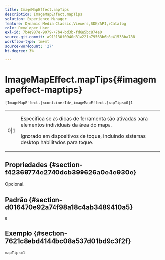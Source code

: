 ```yaml
---
title: ImageMapEffect.mapTips
description: ImageMapEffect.mapTips
solution: Experience Manager
feature: Dynamic Media Classic,Viewers,SDK/API,eCatalog
role: Developer,User
exl-id: 7b4e987e-9079-47b4-bd3b-fd8e5bc874e0
source-git-commit: a919130f0940d81a221b79563b6b3e41533ba788
workflow-type: tm+mt
source-wordcount: '27'
ht-degree: 3%

---
```


# ImageMapEffect.mapTips{#imagemapeffect-maptips}

`[ImageMapEffect.|<containerId>_imageMapEffect.]mapTips=0|1`

<table id="table_3DBC5A70C9264CECA1CB3D1D08CEDF31"> 
 <tbody> 
  <tr> 
   <td colname="col1"> <p><span class="codeph"> 0|1</span> </p> </td> 
   <td colname="col2"> <p> Especifica se as dicas de ferramenta são ativadas para elementos individuais da área do mapa. </p> <p> Ignorado em dispositivos de toque, incluindo sistemas desktop habilitados para toque. </p> </td> 
  </tr> 
 </tbody> 
</table>

## Propriedades {#section-f42369774e2740dcb399626a0e4e930e}

Opcional.

## Padrão {#section-d016470e92a74f98a18c4ab3489410a5}

`0`

## Exemplo {#section-7621c8ebd4144bc08a537d01bd9c3f2f}

`mapTips=1`
